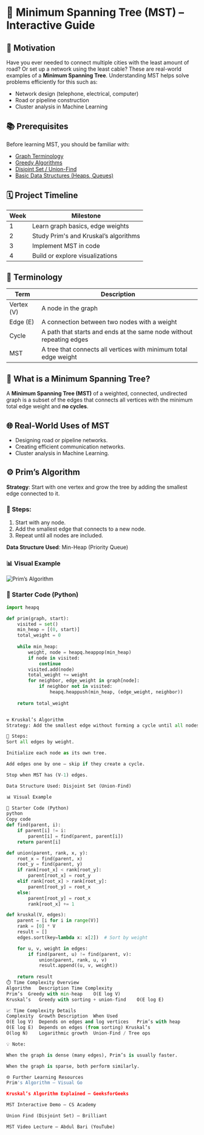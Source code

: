 # 🌲 Minimum Spanning Tree (MST) – Interactive Guide



## 🎯 Motivation

Have you ever needed to connect multiple cities with the least amount of road? Or set up a network using the least cable? These are real-world examples of a **Minimum Spanning Tree**. Understanding MST helps solve problems efficiently for this such as:
- Network design (telephone, electrical, computer)
- Road or pipeline construction
- Cluster analysis in Machine Learning



## 📚 Prerequisites

Before learning MST, you should be familiar with:

- [Graph Terminology](../graphs/introduction-to-graphs.md)
- [Greedy Algorithms](./greedy-intro.md)
- [Disjoint Set / Union-Find](./disjoint-set.md)
- [Basic Data Structures (Heaps, Queues)](../data-structures/priority-queue.md)



## 🗓️ Project Timeline

| Week | Milestone                            |
|------|---------------------------------------|
| 1    | Learn graph basics, edge weights     |
| 2    | Study Prim's and Kruskal’s algorithms |
| 3    | Implement MST in code                |
| 4    | Build or explore visualizations      |



## 🔑 Terminology

| Term       | Description                                                           |
|------------|-----------------------------------------------------------------------|
| Vertex (V) | A node in the graph                                                   |
| Edge (E)   | A connection between two nodes with a weight                          |
| Cycle      | A path that starts and ends at the same node without repeating edges  |
| MST        | A tree that connects all vertices with minimum total edge weight      |



## 🚀 What is a Minimum Spanning Tree?
A **Minimum Spanning Tree (MST)** of a weighted, connected, undirected graph is a subset of the edges that connects all vertices with the minimum total edge weight and **no cycles**.



## 🌐 Real-World Uses of MST

- Designing road or pipeline networks.
- Creating efficient communication networks.
- Cluster analysis in Machine Learning.



## ⚙️ Prim’s Algorithm

**Strategy**: Start with one vertex and grow the tree by adding the smallest edge connected to it.

### 🔄 Steps:
1. Start with any node.
2. Add the smallest edge that connects to a new node.
3. Repeat until all nodes are included.

**Data Structure Used**: Min-Heap (Priority Queue)

### 📊 Visual Example  
![Prim’s Algorithm](https://en.wikipedia.org/wiki/File:Prim-animation.gif)

### 🧪 Starter Code (Python)

```python
import heapq

def prim(graph, start):
    visited = set()
    min_heap = [(0, start)]
    total_weight = 0
    
    while min_heap:
        weight, node = heapq.heappop(min_heap)
        if node in visited:
            continue
        visited.add(node)
        total_weight += weight
        for neighbor, edge_weight in graph[node]:
            if neighbor not in visited:
                heapq.heappush(min_heap, (edge_weight, neighbor))
    
    return total_weight


⚒️ Kruskal’s Algorithm
Strategy: Add the smallest edge without forming a cycle until all nodes are connected.

🔄 Steps:
Sort all edges by weight.

Initialize each node as its own tree.

Add edges one by one — skip if they create a cycle.

Stop when MST has (V-1) edges.

Data Structure Used: Disjoint Set (Union-Find)

📊 Visual Example

🧪 Starter Code (Python)
python
Copy code
def find(parent, i):
    if parent[i] != i:
        parent[i] = find(parent, parent[i])
    return parent[i]

def union(parent, rank, x, y):
    root_x = find(parent, x)
    root_y = find(parent, y)
    if rank[root_x] < rank[root_y]:
        parent[root_x] = root_y
    elif rank[root_x] > rank[root_y]:
        parent[root_y] = root_x
    else:
        parent[root_y] = root_x
        rank[root_x] += 1

def kruskal(V, edges):
    parent = [i for i in range(V)]
    rank = [0] * V
    result = []
    edges.sort(key=lambda x: x[2])  # Sort by weight

    for u, v, weight in edges:
        if find(parent, u) != find(parent, v):
            union(parent, rank, u, v)
            result.append((u, v, weight))
    
    return result
⏱️ Time Complexity Overview
Algorithm	Description	Time Complexity
Prim’s	Greedy with min-heap	O(E log V)
Kruskal’s	Greedy with sorting + union-find	O(E log E)

📈 Time Complexity Details
Complexity	Growth Description	When Used
O(E log V)	Depends on edges and log vertices	Prim’s with heap
O(E log E)	Depends on edges (from sorting)	Kruskal’s
O(log N)	Logarithmic growth	Union-Find / Tree ops

💡 Note:

When the graph is dense (many edges), Prim’s is usually faster.

When the graph is sparse, both perform similarly.

🌐 Further Learning Resources
Prim's Algorithm – Visual Go

Kruskal’s Algorithm Explained – GeeksforGeeks

MST Interactive Demo – CS Academy

Union Find (Disjoint Set) – Brilliant

MST Video Lecture – Abdul Bari (YouTube)

